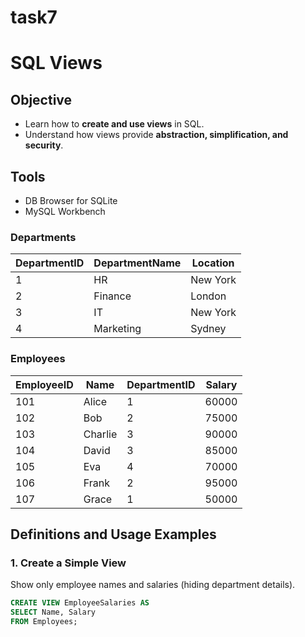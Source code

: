 # task7
# SQL Views 

## Objective
- Learn how to **create and use views** in SQL.  
- Understand how views provide **abstraction, simplification, and security**.  

## Tools
- DB Browser for SQLite  
- MySQL Workbench  


### Departments
| DepartmentID | DepartmentName | Location   |
|--------------|----------------|------------|
| 1            | HR             | New York   |
| 2            | Finance        | London     |
| 3            | IT             | New York   |
| 4            | Marketing      | Sydney     |

### Employees
| EmployeeID | Name     | DepartmentID | Salary  |
|------------|----------|--------------|---------|
| 101        | Alice    | 1            | 60000   |
| 102        | Bob      | 2            | 75000   |
| 103        | Charlie  | 3            | 90000   |
| 104        | David    | 3            | 85000   |
| 105        | Eva      | 4            | 70000   |
| 106        | Frank    | 2            | 95000   |
| 107        | Grace    | 1            | 50000   |


## Definitions and Usage Examples

### 1. Create a Simple View
Show only employee names and salaries (hiding department details).  
```sql
CREATE VIEW EmployeeSalaries AS
SELECT Name, Salary
FROM Employees;
